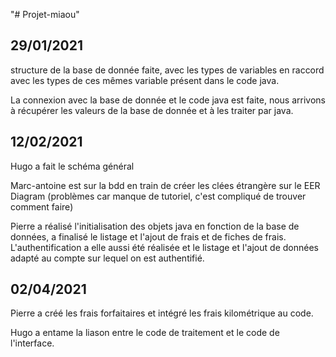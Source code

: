 "# Projet-miaou" 

## 29/01/2021
structure de la base de donnée faite, avec les types de variables en raccord avec les types de ces mêmes variable présent dans le code java.

La connexion avec la base de donnée et le code java est faite, nous arrivons à récupérer les valeurs de la base de donnée et à les traiter par java.

## 12/02/2021
Hugo a fait le schéma général

Marc-antoine est sur la bdd en train de créer les clées étrangère sur le EER Diagram (problèmes car manque de tutoriel, c'est compliqué de trouver comment faire)

Pierre a réalisé l'initialisation des objets java en fonction de la base de données, a finalisé le listage et l'ajout de frais et de fiches de frais. L'authentification a elle aussi été réalisée et le listage et l'ajout de données adapté au compte sur lequel on est authentifié.

## 02/04/2021
Pierre a créé les frais forfaitaires et intégré les frais kilométrique au code.

Hugo a entame la liason entre le code de traitement et le code de l'interface.
